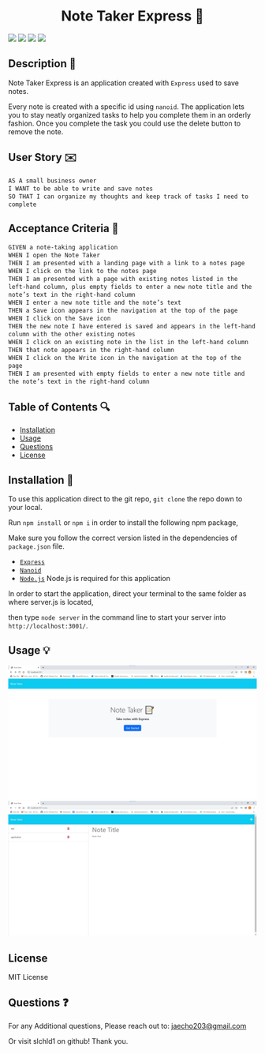 <h1 align="center">Note Taker Express 🚝</h1>
<p>
    <img src="https://img.shields.io/github/repo-size/slchld1/project-notes-taker11" />
    <img src="https://img.shields.io/github/languages/top/slchld1/project-notes-taker11"  />
    <img src="https://img.shields.io/github/last-commit/slchld1/project-notes-taker11" />
    <img src="https://img.shields.io/badge/license-MIT-brightgreen"/>
</p>

## Description 💾
Note Taker Express is an application created with `Express` used to save notes.

Every note is created with a specific id using `nanoid`. The application lets you to stay neatly organized tasks to help you complete them in an orderly fashion. Once you complete the task you could use the delete button to remove the note.
## User Story ✉️
~~~
AS A small business owner
I WANT to be able to write and save notes
SO THAT I can organize my thoughts and keep track of tasks I need to complete
~~~
## Acceptance Criteria 📩
~~~
GIVEN a note-taking application
WHEN I open the Note Taker
THEN I am presented with a landing page with a link to a notes page
WHEN I click on the link to the notes page
THEN I am presented with a page with existing notes listed in the left-hand column, plus empty fields to enter a new note title and the note’s text in the right-hand column
WHEN I enter a new note title and the note’s text
THEN a Save icon appears in the navigation at the top of the page
WHEN I click on the Save icon
THEN the new note I have entered is saved and appears in the left-hand column with the other existing notes
WHEN I click on an existing note in the list in the left-hand column
THEN that note appears in the right-hand column
WHEN I click on the Write icon in the navigation at the top of the page
THEN I am presented with empty fields to enter a new note title and the note’s text in the right-hand column
~~~
## Table of Contents 🔍
* [Installation](#installation-)
* [Usage](#usage-)
* [Questions](#questions-)
* [License](#license-)
## Installation 🔨
To use this application direct to the git repo, `git clone` the repo down to your local.

Run `npm install` or `npm i` in order to install the following npm package,

Make sure you follow the correct version listed in the dependencies of `package.json` file.

* [`Express`](https://www.npmjs.com/package/express) 
* [`Nanoid`](https://www.npmjs.com/package/nanoid)
* [`Node.js`](https://nodejs.org/en/) Node.js is required for this application 

In order to start the application, direct your terminal to the same folder as where server.js is located,

then type `node server` in the command line to start your server into `http://localhost:3001/`.

## Usage 💡
![Note taker screenshot](notetaker1.jpg)
![Note taker screenshot](notetaker2.jpg)

## License
MIT License


## Questions ❓

For any Additional questions, Please reach out to: jaecho203@gmail.com

Or visit slchld1 on github! Thank you.

